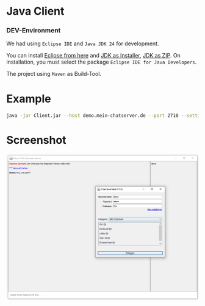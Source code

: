 # Java Client

### DEV-Environment
We had using `Eclipse IDE` and `Java JDK 24` for development.

You can install [Eclipse from here](https://www.eclipse.org/downloads/download.php?file=/oomph/epp/2025-03/R/eclipse-inst-jre-win64.exe) and [JDK as Installer](https://download.oracle.com/java/24/latest/jdk-24_windows-x64_bin.exe), [JDK as ZIP](https://download.oracle.com/java/24/latest/jdk-24_windows-x64_bin.zip). On installation, you must select the package `Eclipse IDE for Java Developers`.

The project using `Maven` as Build-Tool.

# Example
```bash
java -jar Client.jar --host demo.mein-chatserver.de --port 2710 --settings false
```

# Screenshot
![Client](https://raw.githubusercontent.com/MeinChatserver/Documentation/refs/heads/main/FAQ%20Screenshots/JavaClient.png)
